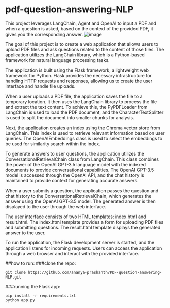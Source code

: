 # pdf-question-answering-NLP
This project leverages LangChain, Agent and OpenAI to input a PDF and when a question is asked, based on the context of the provided PDF, it gives you the corresponding answer.
![image](https://github.com/ananya-prashanth/pdf-question-answering-NLP/assets/87328350/f6ba71ee-f239-45c4-b591-f090f4fb923c)

The goal of this project is to create a web application that allows users to upload PDF files and ask questions related to the content of those files. The application utilizes the LangChain library, which is a Python-based framework for natural language processing tasks.

The application is built using the Flask framework, a lightweight web framework for Python. Flask provides the necessary infrastructure for handling HTTP requests and responses, allowing us to create the user interface and handle file uploads.

When a user uploads a PDF file, the application saves the file to a temporary location. It then uses the LangChain library to process the file and extract the text content. To achieve this, the PyPDFLoader from LangChain is used to load the PDF document, and the CharacterTextSplitter is used to split the document into smaller chunks for analysis.

Next, the application creates an index using the Chroma vector store from LangChain. This index is used to retrieve relevant information based on user queries. The OpenAIEmbeddings class is used to select the embeddings to be used for similarity search within the index.

To generate answers to user questions, the application utilizes the ConversationalRetrievalChain class from LangChain. This class combines the power of the OpenAI GPT-3.5 language model with the indexed documents to provide conversational capabilities. The OpenAI GPT-3.5 model is accessed through the OpenAI API, and the chat history is maintained to provide context for generating accurate answers.

When a user submits a question, the application passes the question and chat history to the ConversationalRetrievalChain, which generates the answer using the OpenAI GPT-3.5 model. The generated answer is then displayed to the user through the web interface.

The user interface consists of two HTML templates: index.html and result.html. The index.html template provides a form for uploading PDF files and submitting questions. The result.html template displays the generated answer to the user.

To run the application, the Flask development server is started, and the application listens for incoming requests. Users can access the application through a web browser and interact with the provided interface.

##how to run:
###clone the repo: 
```
git clone https://github.com/ananya-prashanth/PDF-question-answering-NLP.git
```
###running the Flask app:
```
pip install -r requirements.txt
python app.py
```

